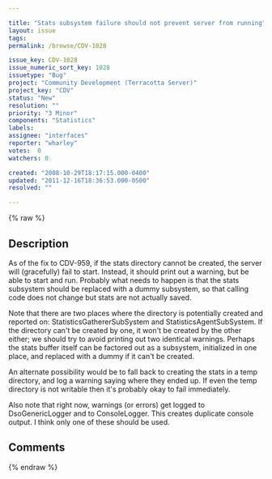 ```yaml
---

title: "Stats subsystem failure should not prevent server from running"
layout: issue
tags: 
permalink: /browse/CDV-1028

issue_key: CDV-1028
issue_numeric_sort_key: 1028
issuetype: "Bug"
project: "Community Development (Terracotta Server)"
project_key: "CDV"
status: "New"
resolution: ""
priority: "3 Minor"
components: "Statistics"
labels: 
assignee: "interfaces"
reporter: "wharley"
votes:  0
watchers: 0

created: "2008-10-29T18:17:15.000-0400"
updated: "2011-12-16T18:36:53.000-0500"
resolved: ""

---
```




{% raw %}



## Description

<div markdown="1" class="description">

As of the fix to CDV-959, if the stats directory cannot be created, the server will (gracefully) fail to start.  Instead, it should print out a warning, but be able to start and run.  Probably what needs to happen is that the stats subsystem should be replaced with a dummy subsystem, so that calling code does not change but stats are not actually saved.

Note that there are two places where the directory is potentially created and reported on: StatisticsGathererSubSystem and StatisticsAgentSubSystem.  If the directory can't be created by one, it won't be created by the other either; we should try to avoid printing out two identical warnings.  Perhaps the stats buffer itself can be factored out as a subsystem, initialized in one place, and replaced with a dummy if it can't be created.

An alternate possibility would be to fall back to creating the stats in a temp directory, and log a warning saying where they ended up.  If even the temp directory is not writable then it's probably okay to fail immediately.

Also note that right now, warnings (or errors) get logged to DsoGenericLogger and to ConsoleLogger.  This creates duplicate console output.  I think only one of these should be used.

</div>

## Comments



{% endraw %}
